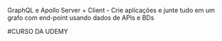 GraphQL e Apollo Server + Client - Crie aplicações e junte tudo em um grafo com end-point usando dados de APIs e BDs

#CURSO DA UDEMY
